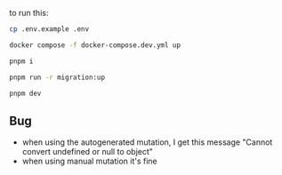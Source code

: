 to run this:

```bash
cp .env.example .env
```

```bash
docker compose -f docker-compose.dev.yml up
```

```bash
pnpm i
```

```bash
pnpm run -r migration:up
```

```bash
pnpm dev
```

## Bug

- when using the autogenerated mutation, I get this message  "Cannot convert undefined or null to object"
- when using manual mutation it's fine
